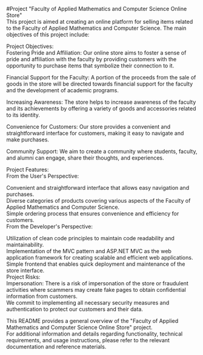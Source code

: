 #Project "Faculty of Applied Mathematics and Computer Science Online Store"  
This project is aimed at creating an online platform for selling items related to the Faculty of Applied Mathematics and Computer Science. The main objectives of this project include:  
  
Project Objectives:  
Fostering Pride and Affiliation: Our online store aims to foster a sense of pride and affiliation with the faculty by providing customers with the opportunity to purchase items that symbolize their connection to it.  
  
Financial Support for the Faculty: A portion of the proceeds from the sale of goods in the store will be directed towards financial support for the faculty and the development of academic programs.  
  
Increasing Awareness: The store helps to increase awareness of the faculty and its achievements by offering a variety of goods and accessories related to its identity.  
   
Convenience for Customers: Our store provides a convenient and straightforward interface for customers, making it easy to navigate and make purchases.   
   
Community Support: We aim to create a community where students, faculty, and alumni can engage, share their thoughts, and experiences.  
  
Project Features:  
From the User's Perspective:  
  
Convenient and straightforward interface that allows easy navigation and purchases.  
Diverse categories of products covering various aspects of the Faculty of Applied Mathematics and Computer Science.  
Simple ordering process that ensures convenience and efficiency for customers.  
From the Developer's Perspective:  
   
Utilization of clean code principles to maintain code readability and maintainability.  
Implementation of the MVC pattern and ASP.NET MVC as the web application framework for creating scalable and efficient web applications.  
Simple frontend that enables quick deployment and maintenance of the store interface.  
Project Risks:  
Impersonation: There is a risk of impersonation of the store or fraudulent activities where scammers may create fake pages to obtain confidential information from customers.   
We commit to implementing all necessary security measures and authentication to protect our customers and their data.   
   
This README provides a general overview of the "Faculty of Applied Mathematics and Computer Science Online Store" project.  
 For additional information and details regarding functionality, technical requirements, and usage instructions, please refer to the relevant  documentation and reference materials.   
